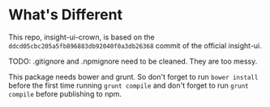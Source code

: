 What's Different
================

This repo, insight-ui-crown, is based on the `ddcd05cbc205a5fb896883db92040f0a3db26368` commit of the official insight-ui.

TODO: .gitignore and .npmignore need to be cleaned. They are too messy.

This package needs bower and grunt. So don't forget to run `bower install` before the first time running `grunt compile` and don't forget to run `grunt compile` before publishing to npm.
